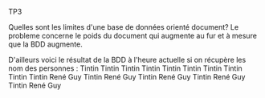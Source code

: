 TP3

Quelles sont les limites d'une base de données orienté document?
Le probleme concerne le poids du document qui augmente au fur et à mesure que la BDD augmente. 

D'ailleurs voici le résultat de la BDD à l'heure actuelle si on récupère les nom des personnes : 
	Tintin
	Tintin
	Tintin
	Tintin
	Tintin
	Tintin
	Tintin
	Tintin
	Tintin
	Tintin
	René
	Guy
	Tintin
	René
	Guy
	Tintin
	René
	Guy
	Tintin
	René
	Guy
	Tintin
	René
	Guy
